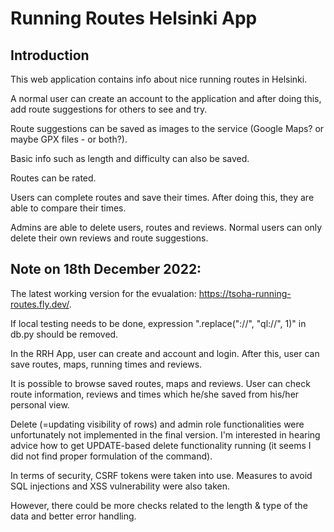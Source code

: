 # Running Routes Helsinki App

## Introduction

This web application contains info about nice running routes in Helsinki.

A normal user can create an account to the application and after doing this, add route suggestions for others to see and try.

Route suggestions can be saved as images to the service (Google Maps? or maybe GPX files - or both?).

Basic info such as length and difficulty can also be saved.

Routes can be rated.

Users can complete routes and save their times. After doing this, they are able to compare their times.

Admins are able to delete users, routes and reviews. Normal users can only delete their own reviews and route suggestions.

## Note on 18th December 2022:

The latest working version for the evualation: https://tsoha-running-routes.fly.dev/.

If local testing needs to be done, expression ".replace("://", "ql://", 1)" in db.py should be removed.  

In the RRH App, user can create and account and login. After this, user can save routes, maps, running times and reviews.

It is possible to browse saved routes, maps and reviews. User can check route information, reviews and times which he/she saved from his/her personal view.

Delete (=updating visibility of rows) and admin role functionalities were unfortunately not implemented in the final version. I'm interested in hearing advice how to get UPDATE-based delete functionality running (it seems I did not find proper formulation of the command). 

In terms of security, CSRF tokens were taken into use. Measures to avoid SQL injections and XSS vulnerability were also taken. 

However, there could be more checks related to the length & type of the data and better error handling.
